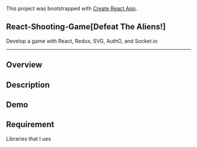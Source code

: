 This project was bootstrapped with [Create React App](https://github.com/facebook/create-react-app).

## React-Shooting-Game[Defeat The Aliens!]
Develop a game with React, Redux, SVG, AuthO, and Socket.io
<hr/>

## Overview

## Description


## Demo

## Requirement
Libraries that I ues


